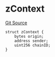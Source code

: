 # zContext
[Git Source](https://github.com/zeta-chain/protocol-contracts/blob/86bca2c09f7eb3b8509097193b2e7504ddcc7cee/contracts/zevm/interfaces/UniversalContract.sol)


```solidity
struct zContext {
    bytes origin;
    address sender;
    uint256 chainID;
}
```


